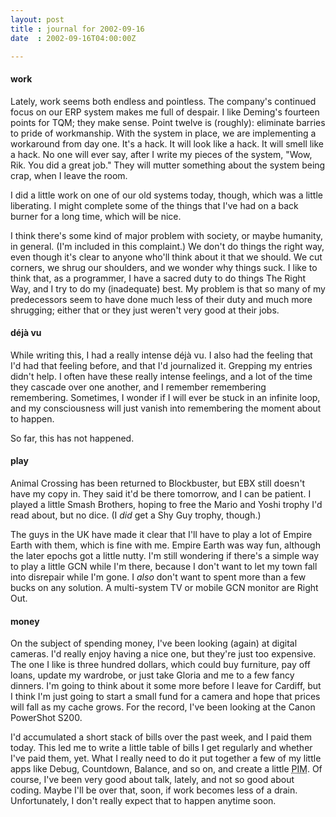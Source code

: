 ```yaml
---
layout: post
title : journal for 2002-09-16
date  : 2002-09-16T04:00:00Z

---
```

<h4>work</h4>Lately, work seems both endless and pointless.  The company's continued focus on our ERP system makes me full of despair.  I like Deming's fourteen points for TQM; they make sense.  Point twelve is (roughly): eliminate barries to pride of workmanship.  With the system in place, we are implementing a workaround from day one.  It's a hack.  It will look like a hack.  It will smell like a hack.  No one will ever say, after I write my pieces of the system, "Wow, Rik.  You did a great job."  They will mutter something about the system being crap, when I leave the room.

I did a little work on one of our old systems today, though, which was a little liberating.  I might complete some of the things that I've had on a back burner for a long time, which will be nice.

I think there's some kind of major problem with society, or maybe humanity, in general.  (I'm included in this complaint.)  We don't do things the right way, even though it's clear to anyone who'll think about it that we should.  We cut corners, we shrug our shoulders, and we wonder why things suck.  I like to think that, as a programmer, I have a sacred duty to do things The Right Way, and I try to do my (inadequate) best.  My problem is that so many of my predecessors seem to have done much less of their duty and much more shrugging; either that or they just weren't very good at their jobs.<h4>d&eacute;j&agrave; vu</h4>While writing this, I had a really intense d&eacute;j&agrave; vu.  I also had the feeling that I'd had that feeling before, and that I'd journalized it. Grepping my entries didn't help.  I often have these really intense feelings, and a lot of the time they cascade over one another, and I remember remembering remembering.  Sometimes, I wonder if I will ever be stuck in an infinite loop, and my consciousness will just vanish into remembering the moment about to happen.

So far, this has not happened.<h4>play</h4>Animal Crossing has been returned to Blockbuster, but EBX still doesn't have my copy in.  They said it'd be there tomorrow, and I can be patient.  I played a little Smash Brothers, hoping to free the Mario and Yoshi trophy I'd read about, but no dice.  (I <em>did</em> get a Shy Guy trophy, though.)

The guys in the UK have made it clear that I'll have to play a lot of Empire Earth with them, which is fine with me.  Empire Earth was way fun, although the later epochs got a little nutty.  I'm still wondering if there's a simple way to play a little GCN while I'm there, because I don't want to let my town fall into disrepair while I'm gone.  I <em>also</em> don't want to spent more than a few bucks on any solution.  A multi-system TV or mobile GCN monitor are Right Out.<h4>money</h4>On the subject of spending money, I've been looking (again) at digital cameras. I'd really enjoy having a nice one, but they're just too expensive.  The one I like is three hundred dollars, which could buy furniture, pay off loans, update my wardrobe, or just take Gloria and me to a few fancy dinners.  I'm going to think about it some more before I leave for Cardiff, but I think I'm just going to start a small fund for a camera and hope that prices will fall as my cache grows.  For the record, I've been looking at the Canon PowerShot S200.

I'd accumulated a short stack of bills over the past week, and I paid them today.  This led me to write a little table of bills I get regularly and whether I've paid them, yet.  What I really need to do it put together a few of my little apps like Debug, Countdown, Balance, and so on, and create a little <acronym title='personal information manager'>PIM</acronym>.  Of course, I've been very good about talk, lately, and not so good about coding.  Maybe I'll be over that, soon, if work becomes less of a drain.  Unfortunately, I don't really expect that to happen anytime soon.

